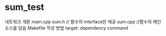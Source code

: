 # sum_test
네트워크 개론
main.cpp
sum.h // 함수의 interface만 제공
sum.cpp //함수의 메인 소스를 담음
Makefile 작성 방법
target: dependency
	command

